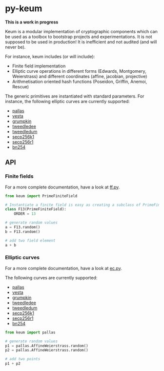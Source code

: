 # py-keum

**This is a work in progress**

Keum is a modular implementation of cryptographic components which can be used
as a toolbox to bootstrap projects and experimentations. It is not supposed to
be used in production!
It is inefficient and not audited (and will never be).

For instance, keum includes (or will include):
- Finite field implementation
- Elliptic curve operations in different forms (Edwards, Montgomery,
  Weierstrass) and different coordinates (affine, jacobian, projective)
- Arithmetisation oriented hash functions (Poseidon, Griffin, Anemoi, Rescue)

The generic primitives are instantiated with standard parameters. For instance, the following elliptic curves are currently supported:
- [pallas](./keum/pallas.py)
- [vesta](./keum/vesta.py)
- [grumpkin](./keum/grumpkin.py)
- [tweedledee](./keum/tweedledee.py)
- [tweedledum](./keum/tweedledum.py)
- [secp256k1](./keum/secp256k1.py)
- [secp256r1](./keum/secp256r1.py)
- [bn254](./keum/bn254.py)

## API

### Finite fields

For a more complete documentation, have a look at [ff.py](./keum/ff.py).

```python
from keum import PrimeFiniteField

# Instantiate a finite field is easy as creating a subclass of PrimeFiniteField and define the class attribute ORDER to the actual order of the prime finite field
class F13(PrimeFiniteField):
    ORDER = 13

# generate random values
a = F13.random()
b = F13.random()

# add two field element
a + b
```

### Elliptic curves

For a more complete documentation, have a look at [ec.py](./keum/ec.py).

The following curves are currently supported:
- [pallas](./keum/pallas.py)
- [vesta](./keum/vesta.py)
- [grumpkin](./keum/grumpkin.py)
- [tweedledee](./keum/tweedledee.py)
- [tweedledum](./keum/tweedledum.py)
- [secp256k1](./keum/secp256k1.py)
- [secp256r1](./keum/secp256r1.py)
- [bn254](./keum/bn254.py)


```python
from keum import pallas

# generate random values
p1 = pallas.AffineWeierstrass.random()
p2 = pallas.AffineWeierstrass.random()

# add two points
p1 + p2
```
